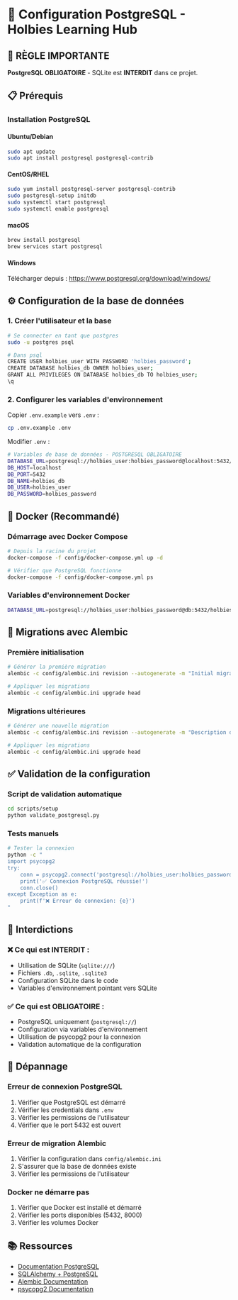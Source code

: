 # 🐘 Configuration PostgreSQL - Holbies Learning Hub

## 🚨 RÈGLE IMPORTANTE

**PostgreSQL OBLIGATOIRE** - SQLite est **INTERDIT** dans ce projet.

## 📋 Prérequis

### Installation PostgreSQL

#### Ubuntu/Debian
```bash
sudo apt update
sudo apt install postgresql postgresql-contrib
```

#### CentOS/RHEL
```bash
sudo yum install postgresql-server postgresql-contrib
sudo postgresql-setup initdb
sudo systemctl start postgresql
sudo systemctl enable postgresql
```

#### macOS
```bash
brew install postgresql
brew services start postgresql
```

#### Windows
Télécharger depuis : https://www.postgresql.org/download/windows/

## ⚙️ Configuration de la base de données

### 1. Créer l'utilisateur et la base

```bash
# Se connecter en tant que postgres
sudo -u postgres psql

# Dans psql
CREATE USER holbies_user WITH PASSWORD 'holbies_password';
CREATE DATABASE holbies_db OWNER holbies_user;
GRANT ALL PRIVILEGES ON DATABASE holbies_db TO holbies_user;
\q
```

### 2. Configurer les variables d'environnement

Copier `.env.example` vers `.env` :
```bash
cp .env.example .env
```

Modifier `.env` :
```bash
# Variables de base de données - POSTGRESQL OBLIGATOIRE
DATABASE_URL=postgresql://holbies_user:holbies_password@localhost:5432/holbies_db
DB_HOST=localhost
DB_PORT=5432
DB_NAME=holbies_db
DB_USER=holbies_user
DB_PASSWORD=holbies_password
```

## 🐳 Docker (Recommandé)

### Démarrage avec Docker Compose
```bash
# Depuis la racine du projet
docker-compose -f config/docker-compose.yml up -d

# Vérifier que PostgreSQL fonctionne
docker-compose -f config/docker-compose.yml ps
```

### Variables d'environnement Docker
```bash
DATABASE_URL=postgresql://holbies_user:holbies_password@db:5432/holbies_db
```

## 🔄 Migrations avec Alembic

### Première initialisation
```bash
# Générer la première migration
alembic -c config/alembic.ini revision --autogenerate -m "Initial migration"

# Appliquer les migrations
alembic -c config/alembic.ini upgrade head
```

### Migrations ultérieures
```bash
# Générer une nouvelle migration
alembic -c config/alembic.ini revision --autogenerate -m "Description du changement"

# Appliquer les migrations
alembic -c config/alembic.ini upgrade head
```

## ✅ Validation de la configuration

### Script de validation automatique
```bash
cd scripts/setup
python validate_postgresql.py
```

### Tests manuels
```bash
# Tester la connexion
python -c "
import psycopg2
try:
    conn = psycopg2.connect('postgresql://holbies_user:holbies_password@localhost:5432/holbies_db')
    print('✅ Connexion PostgreSQL réussie!')
    conn.close()
except Exception as e:
    print(f'❌ Erreur de connexion: {e}')
"
```

## 🚫 Interdictions

### ❌ Ce qui est INTERDIT :
- Utilisation de SQLite (`sqlite:///`)
- Fichiers `.db`, `.sqlite`, `.sqlite3`
- Configuration SQLite dans le code
- Variables d'environnement pointant vers SQLite

### ✅ Ce qui est OBLIGATOIRE :
- PostgreSQL uniquement (`postgresql://`)
- Configuration via variables d'environnement
- Utilisation de psycopg2 pour la connexion
- Validation automatique de la configuration

## 🔧 Dépannage

### Erreur de connexion PostgreSQL
1. Vérifier que PostgreSQL est démarré
2. Vérifier les credentials dans `.env`
3. Vérifier les permissions de l'utilisateur
4. Vérifier que le port 5432 est ouvert

### Erreur de migration Alembic
1. Vérifier la configuration dans `config/alembic.ini`
2. S'assurer que la base de données existe
3. Vérifier les permissions de l'utilisateur

### Docker ne démarre pas
1. Vérifier que Docker est installé et démarré
2. Vérifier les ports disponibles (5432, 8000)
3. Vérifier les volumes Docker

## 📚 Ressources

- [Documentation PostgreSQL](https://www.postgresql.org/docs/)
- [SQLAlchemy + PostgreSQL](https://docs.sqlalchemy.org/en/14/dialects/postgresql.html)
- [Alembic Documentation](https://alembic.sqlalchemy.org/)
- [psycopg2 Documentation](https://www.psycopg.org/docs/)
